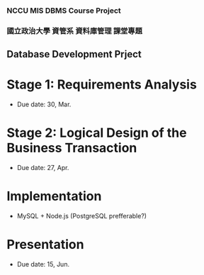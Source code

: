 ### NCCU MIS DBMS Course Project
### 國立政治大學 資管系 資料庫管理 課堂專題

## Database Development Prject

# Stage 1: Requirements Analysis

 * Due date: 30, Mar.

# Stage 2: Logical Design of the Business Transaction

 * Due date: 27, Apr.

# Implementation

 * MySQL + Node.js (PostgreSQL prefferable?)

# Presentation

 * Due date: 15, Jun.
